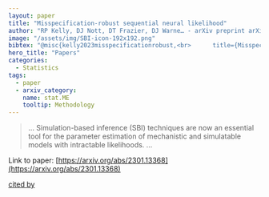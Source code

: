```yaml
---
layout: paper
title: "Misspecification-robust sequential neural likelihood"
author: "RP Kelly, DJ Nott, DT Frazier, DJ Warne… - arXiv preprint arXiv …, 2023 - arxiv.org"
image: "/assets/img/SBI-icon-192x192.png"
bibtex: "@misc{kelly2023misspecificationrobust,<br>      title={Misspecification-robust Sequential Neural Likelihood}, <br>      author={Ryan P. Kelly and David J. Nott and David T. Frazier and David J. Warne and Chris Drovandi},<br>      year={2023},<br>      eprint={2301.13368},<br>      archivePrefix={arXiv},<br>      primaryClass={stat.ME}<br>}"
hero_title: "Papers"
categories:
  - Statistics
tags:
  - paper
  - arxiv_category:
    name: stat.ME
    tooltip: Methodology
---
```

>… Simulation-based inference (SBI) techniques are now an essential tool for the parameter estimation of mechanistic and simulatable models with intractable likelihoods. …

Link to paper: [https://arxiv.org/abs/2301.13368](https://arxiv.org/abs/2301.13368)

[cited by](https://scholar.google.com/scholar?cites=2335772154176617664&as_sdt=40005&sciodt=0,10&hl=en&num=20)
